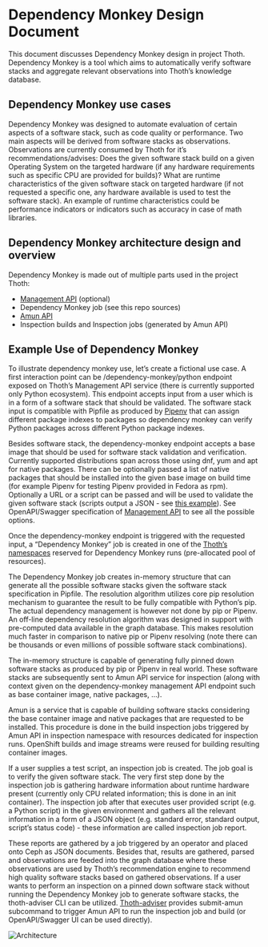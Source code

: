 # Dependency Monkey Design Document

This document discusses Dependency Monkey design in project Thoth. Dependency
Monkey is a tool which aims to automatically verify software stacks and
aggregate relevant observations into Thoth’s knowledge database.

## Dependency Monkey use cases

Dependency Monkey was designed to automate evaluation of certain aspects of a
software stack, such as code quality or performance. Two main aspects will be
derived from software stacks as observations. Observations are currently
consumed by Thoth for it’s recommendations/advises: Does the given software
stack build on a given Operating System on the targeted hardware (if any
hardware requirements such as specific CPU are provided for builds)?  What are
runtime characteristics of the given software stack on targeted hardware (if
not requested a specific one, any hardware available is used to test the
software stack). An example of runtime characteristics could be performance
indicators or indicators such as accuracy in case of math libraries.

## Dependency Monkey architecture design and overview

Dependency Monkey is made out of multiple parts used in the project Thoth:

* [Management API](https://github.com/thoth-station/management-api/) (optional)
* Dependency Monkey job (see this repo sources)
* [Amun API](https://github.com/thoth-station/amun-api)
* Inspection builds and Inspection jobs (generated by Amun API)
   
##  Example Use of Dependency Monkey

To illustrate dependency monkey use, let’s create a fictional use case. A first
interaction point can be /dependency-monkey/python endpoint exposed on Thoth’s
Management API service (there is currently supported only Python ecosystem).
This endpoint accepts input from a user which is in a form of a software stack
that should be validated. The software stack input is compatible with Pipfile
as produced by [Pipenv](https://pipenv.readthedocs.io) that can assign
different package indexes to packages so dependency monkey can verify Python
packages across different Python package indexes.

Besides software stack, the dependency-monkey endpoint accepts a base image
that should be used for software stack validation and verification. Currently
supported distributions span across those using  dnf, yum and apt for native
packages. There can be optionally passed a list of native packages that should
be installed into the given base image on build time (for example Pipenv for
testing Pipenv provided in Fedora as rpm). Optionally a URL or a script can be
passed  and will be used to validate the given software stack (scripts output a
JSON - see [this
example](https://github.com/fridex/tf-benchmark-mock/blob/master/benchmark.py)).
See OpenAPI/Swagger specification of [Management
API](https://github.com/thoth-station/management-api) to see all the possible
options.

Once the dependency-monkey endpoint is triggered with the requested input, a
“Dependency Monkey” job is created  in one of the [Thoth’s
namespaces](https://github.com/thoth-station/core#architecture-overview)
reserved for Dependency Monkey runs (pre-allocated pool of resources).

The Dependency Monkey job creates in-memory structure that can generate all the
possible software stacks given the software stack specification in Pipfile. The
resolution algorithm utilizes core pip resolution mechanism to guarantee the
result to be fully compatible with Python’s pip. The actual dependency
management is however not done by pip or Pipenv. An off-line dependency
resolution algorithm was designed in support with pre-computed data available
in the graph database. This makes resolution much faster in comparison to
native pip or Pipenv resolving (note there can be thousands or even millions of
possible software stack combinations).

The in-memory structure is capable of generating fully pinned down software
stacks as produced by pip or Pipenv in real world. These software stacks are
subsequently sent to Amun API service for inspection (along with context given
on the dependency-monkey management API endpoint such as base container image,
native packages, ...).

Amun is a service that is capable of building software stacks considering the
base container image and native packages that are requested to be installed.
This procedure is done in the build inspection jobs triggered by Amun API in
inspection namespace with resources dedicated for inspection runs. OpenShift
builds and image streams were reused for building resulting container images.

If a user supplies a test script, an inspection job is created. The job goal
is to verify the given software stack. The very first step done by the
inspection job is gathering hardware information about runtime hardware present
(currently only CPU related information; this is done in an init container).
The inspection job after that executes user provided script (e.g. a Python
script) in the given environment and gathers all the relevant information in a
form of a JSON object (e.g. standard error, standard output, script’s status
code) - these information are called inspection job report.

These reports are gathered by a job triggered by an operator and placed onto
Ceph as JSON documents. Besides that, results are gathered, parsed and
observations are feeded into the graph database where these observations are
used by Thoth’s recommendation engine to recommend high quality software stacks
based on gathered observations.  If a user wants to perform an inspection on a
pinned down software stack without running the Dependency Monkey job to
generate software stacks, the thoth-adviser  CLI can be utilized.
[Thoth-adviser](https://github.com/thoth-station/adviser) provides submit-amun
subcommand to trigger Amun API to run the inspection job and build (or
OpenAPI/Swagger UI can be used directly).

![Architecture](https://raw.githubusercontent.com/thoth-station/adviser/master/docs/dm.png)
